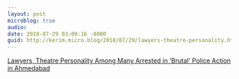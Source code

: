 ```yaml
---
layout: post
microblog: true
audio: 
date: 2018-07-29 03:09:16 -0800
guid: http://kerim.micro.blog/2018/07/29/lawyers-theatre-personality.html
---
```

[Lawyers, Theatre Personality Among Many Arrested in 'Brutal' Police Action in Ahmedabad](https://thewire.in/rights/lawyers-theatre-personality-among-many-arrested-in-brutal-police-action-in-ahmedabad) 
